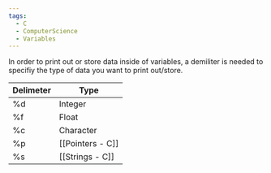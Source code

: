 ```yaml
---
tags:
  - C
  - ComputerScience
  - Variables
---
```

In order to print out or store data inside of variables, a demiliter is needed to specifiy the type of data you want to print out/store.

| Delimeter | Type                                  |
| --------- | ------------------------------------- |
| %d        | Integer                               |
| %f        | Float                                 |
| %c        | Character                             |
| %p        | [[Pointers - C]]                      |
| %s        | [[Strings - C]] |
